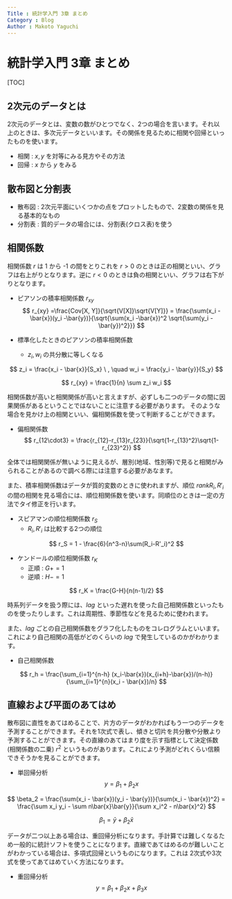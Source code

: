 ```yaml
---
Title : 統計学入門 3章 まとめ
Category : Blog
Author : Makoto Yaguchi
---
```


# 統計学入門 3章 まとめ

[TOC]

## 2次元のデータとは
2次元のデータとは、変数の数がひとつでなく、2つの場合を言います。それ以上のときは、多次元データといいます。その関係を見るために相関や回帰といったものを使います。

- 相関 : $x, y$ を対等にみる見方やその方法
- 回帰 : $x$ から $y$ をみる

## 散布図と分割表
- 散布図 : 2次元平面にいくつかの点をプロットしたもので、2変数の関係を見る基本的なもの
- 分割表 : 質的データの場合には、分割表(クロス表)を使う

## 相関係数
相関係数 $r$ は 1 から -1 の間をとりこれを $r>0$ のときは正の相関といい、グラフは右上がりとなります。逆に $r<0$ のときは負の相関といい、グラフは右下がりとなります。

- ピアソンの積率相関係数 $r_{xy}$
$$
r_{xy} =\frac{Cov[X, Y]}{\sqrt{V[X]}\sqrt{V[Y]}} = 
\frac{\sum(x_i -\bar{x})(y_i -\bar{y})}{\sqrt{\sum(x_i -\bar{x})^2 \sqrt{\sum(y_i -\bar{y})^2}}}
$$

- 標準化したときのピアソンの積率相関係数
    - $z_i, w_i$ の共分散に等しくなる

$$ z_i = \frac{x_i - \bar{x}}{S_x} \ ,  \quad w_i = \frac{y_i - \bar{y}}{S_y} $$

$$ r_{xy} = \frac{1}{n} \sum z_i w_i $$

相関係数が高いと相関関係が高いと言えますが、必ずしも二つのデータの間に因果関係があるということではないことに注意する必要があります。
そのような場合を見かけ上の相関といい、偏相関係数を使って判断することができます。

- 偏相関係数
$$
r_{12\cdot3} = \frac{r_{12}-r_{13}r_{23}}{\sqrt{1-r_{13}^2}\sqrt{1-r_{23}^2}}
$$

全体では相関関係が無いように見えるが、層別(地域、性別等)で見ると相関がみられることがあるので調べる際には注意する必要があなます。

また、積率相関係数はデータが質的変数のときに使われますが、順位 $rank R_i, R'_i$ の間の相関を見る場合には、順位相関係数を使います。同順位のときは一定の方法でタイ修正を行います。

- スピアマンの順位相関係数 $r_S$
    - $R_i, R'_i$ は比較する2つの順位

$$
r_S = 1 - \frac{6}{n^3-n}\sum(R_i-R'_i)^2
$$

- ケンドールの順位相関係数 $r_K$
    - 正順 : $G += 1$
    - 逆順 : $H -= 1$

$$
r_K = \frac{G-H}{n(n-1)/2}
$$

時系列データを扱う際には、$lag$ といった遅れを使った自己相関係数といったものを使ったりします。これは周期性、季節性などを見るために使われます。

また、$lag$ ごとの自己相関係数をグラフ化したものをコレログラムといいます。これにより自己相関の高低がどのくらいの $lag$ で発生しているのかがわかります。

- 自己相関係数

$$
r_h = \frac{\sum_{i=1}^{n-h} (x_i-\bar{x})(x_{i+h}-\bar{x})/(n-h)}{\sum_{i=1}^{n}(x_i - \bar{x})/n}
$$


## 直線および平面のあてはめ
散布図に直性をあてはめることで、片方のデータがわかればもう一つのデータを予測することができます。それを1次式で表し、傾きと切片を共分散や分散より予測することができます。その直線のあてはまり度を示す指標として決定係数(相関係数の二乗) $r^2$ というものがあります。これにより予測がどれくらい信頼できそうかを見ることができます。

- 単回帰分析
$$ y = \beta_1 + \beta_2 x $$

$$
\beta_2 = \frac{\sum(x_i - \bar{x})(y_i - \bar{y})}{\sum(x_i - \bar{x})^2}
= \frac{\sum x_i y_i - \sum n\bar{x}\bar{y}}{\sum x_i^2 - n\bar{x}^2}
$$

$$ \beta_1 = \bar{y} + \beta_2 \bar{x} $$

データが二つ以上ある場合は、重回帰分析になります。手計算では難しくなるため一般的に統計ソフトを使うことになります。直線であてはめるのが難しいことがわかっている場合は、多項式回帰というものになります。これは 2次式や3次式を使ってあてはめていく方法になります。

- 重回帰分析
$$ y = \beta_1 + \beta_2 x + \beta_3 x  $$

